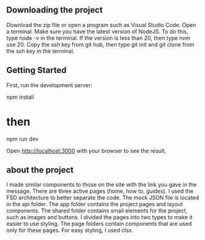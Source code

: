 ## Downloading the project
Download the zip file or open a program such as Visual Studio Code. 
Open a terminal. Make sure you have the latest version of NodeJS. To do this, type node -v in the terminal. If the version is less than 20, then type nvm use 20.
Copy the ssh key from git hub, then type git init and git clone from the ssh key in the terminal.

## Getting Started

First, run the development server:

npm install
# then
npm run dev

Open [http://localhost:3000](http://localhost:3000) with your browser to see the result.


## about the project

I made similar components to those on the site with the link you gave in the message. 
There are three active pages (home, how to, guides).
I used the FSD architecture to better separate the code. The mock JSON file is located in the api folder. 
The app folder contains the project pages and layout components. 
The shared folder contains small elements for the project, such as images and buttons. 
I divided the pages into two types to make it easier to use styling. 
The page folders contain components that are used only for these pages. 
For easy styling, I used clsx.